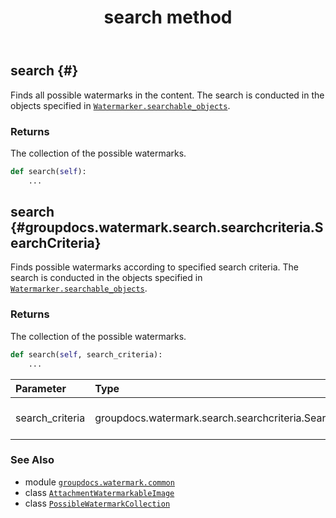 ﻿---
title: search method
second_title: GroupDocs.Watermark for Python via .NET API References
description: 
type: docs
url: /python-net/groupdocs.watermark.common/attachmentwatermarkableimage/search/
is_root: false
weight: 50
---

## search {#}

Finds all possible watermarks in the content.
The search is conducted in the objects specified in [`Watermarker.searchable_objects`](/watermark/python-net/groupdocs.watermark/watermarker#searchable_objects).


### Returns 


The collection of the possible watermarks.


```python
def search(self):
    ...
```




## search {#groupdocs.watermark.search.searchcriteria.SearchCriteria}

Finds possible watermarks according to specified search criteria.
The search is conducted in the objects specified in [`Watermarker.searchable_objects`](/watermark/python-net/groupdocs.watermark/watermarker#searchable_objects).


### Returns 


The collection of the possible watermarks.


```python
def search(self, search_criteria):
    ...
```


| Parameter | Type | Description |
| :- | :- | :- |
| search_criteria | groupdocs.watermark.search.searchcriteria.SearchCriteria | The search criteria to use. |



### See Also
* module [`groupdocs.watermark.common`](../../)
* class [`AttachmentWatermarkableImage`](/watermark/python-net/groupdocs.watermark.common/attachmentwatermarkableimage)
* class [`PossibleWatermarkCollection`](/watermark/python-net/groupdocs.watermark.search/possiblewatermarkcollection)
